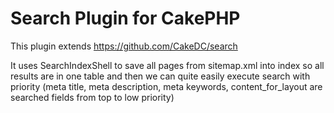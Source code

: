 # Search Plugin for CakePHP #

This plugin extends https://github.com/CakeDC/search

It uses SearchIndexShell to save all pages from sitemap.xml into index so all results are in one table and then we can quite easily execute search with priority (meta title, meta description, meta keywords, content_for_layout are searched fields from top to low priority)
